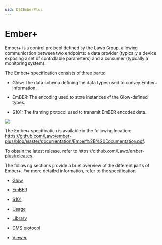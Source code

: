 ```yaml
---
uid: DSIEmberPlus
---
```


# Ember+

Ember+ is a control protocol defined by the Lawo Group, allowing communication between two endpoints: a data provider (typically a device exposing a set of controllable parameters) and a consumer (typically a monitoring system).

The Ember+ specification consists of three parts:

- Glow: The data schema defining the data types used to convey Ember+ information.

- EmBER: The encoding used to store instances of the Glow-defined types.

- S101: The framing protocol used to transmit EmBER encoded data.

![](~/develop/images/EmberPlusLayers.jpg)



The Ember+ specification is available in the following location: <https://github.com/Lawo/ember-plus/blob/master/documentation/Ember%2B%20Documentation.pdf>.

To obtain the latest release, refer to <https://github.com/Lawo/ember-plus/releases>.

The following sections provide a brief overview of the different parts of Ember+. For more detailed information, refer to the specification.

- [Glow](xref:Glow)

- [EmBER](xref:EmBER)

- [S101](xref:S101)

- [Usage](xref:Usage2#usage)

- [Library](xref:Library)

- [DMS protocol](xref:DMS_protocol)

- [Viewer](xref:Viewer)
